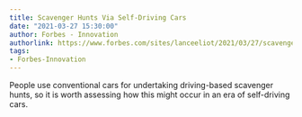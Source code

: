 ```yaml
---
title: Scavenger Hunts Via Self-Driving Cars
date: "2021-03-27 15:30:00"
author: Forbes - Innovation
authorlink: https://www.forbes.com/sites/lanceeliot/2021/03/27/scavenger-hunts-via-self-driving-cars/
tags:
- Forbes-Innovation
---
```

People use conventional cars for undertaking driving-based scavenger hunts, so it is worth assessing how this might occur in an era of self-driving cars.